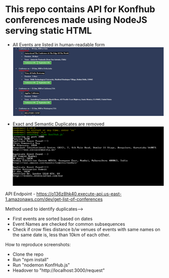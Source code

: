 # This repo contains API for Konfhub conferences made using NodeJS serving static HTML

* All Events are listed in human-readable form 
![Screenshot](https://github.com/haresrv/Konfhub/blob/master/Screenshots/ScreenShots2.png)

* Exact and Semantic Duplicates are removed
![Screenshot](https://github.com/haresrv/Konfhub/blob/master/Screenshots/ScreenShots.png)



API Endpoint - https://o136z8hk40.execute-api.us-east-1.amazonaws.com/dev/get-list-of-conferences

Method used to identify duplicates-->

* First events are sorted based on dates
* Event Names are checked for common subsequences
* Check if crow flies distance b/w venues of events with same names on the same date is, less than 10km of each other.

How to reproduce screenshots:
* Clone the repo
* Run "npm install"
* Run "nodemon KonfHub.js"
* Headover to "http://localhost:3000/request"


